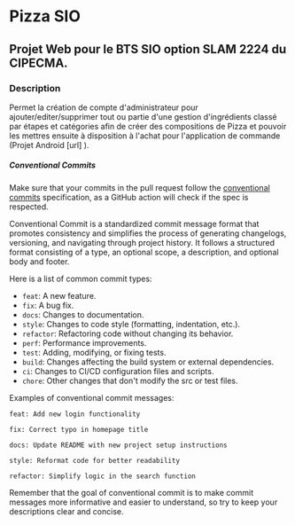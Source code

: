 # Pizza SIO
 
## Projet Web pour le BTS SIO option SLAM 2224 du CIPECMA.
 
### Description
Permet la création de compte d'administrateur pour ajouter/editer/supprimer tout ou partie d'une gestion d'ingrédients classé par étapes et catégories afin de créer des compositions de Pizza et pouvoir les mettres ensuite à disposition à l'achat pour l'application de commande (Projet Android [url] ).
 
##### Conventional Commits
 
Make sure that your commits in the pull request follow the [conventional commits](https://www.conventionalcommits.org/en/v1.0.0/) specification, as a GitHub action will check if the spec is respected.
 
Conventional Commit is a standardized commit message format that promotes consistency and simplifies the process of generating changelogs, versioning, and navigating through project history. It follows a structured format consisting of a type, an optional scope, a description, and optional body and footer.
 
Here is a list of common commit types:
 
- `feat`: A new feature.
- `fix`: A bug fix.
- `docs`: Changes to documentation.
- `style`: Changes to code style (formatting, indentation, etc.).
- `refactor`: Refactoring code without changing its behavior.
- `perf`: Performance improvements.
- `test`: Adding, modifying, or fixing tests.
- `build`: Changes affecting the build system or external dependencies.
- `ci`: Changes to CI/CD configuration files and scripts.
- `chore`: Other changes that don't modify the src or test files.
 
Examples of conventional commit messages:
 
```
feat: Add new login functionality
```
 
```
fix: Correct typo in homepage title
```
 
```
docs: Update README with new project setup instructions
```
 
```
style: Reformat code for better readability
```
 
```
refactor: Simplify logic in the search function
```
 
Remember that the goal of conventional commit is to make commit messages more informative and easier to understand, so try to keep your descriptions clear and concise.